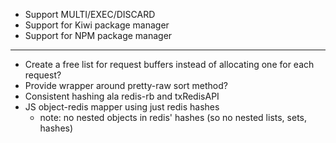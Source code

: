 - Support MULTI/EXEC/DISCARD
- Support for Kiwi package manager
- Support for NPM package manager

---

- Create a free list for request buffers instead of allocating one for each request?
- Provide wrapper around pretty-raw sort method?
- Consistent hashing ala redis-rb and txRedisAPI
- JS object-redis mapper using just redis hashes 
    - note: no nested objects in redis' hashes (so no nested lists, sets, hashes)
